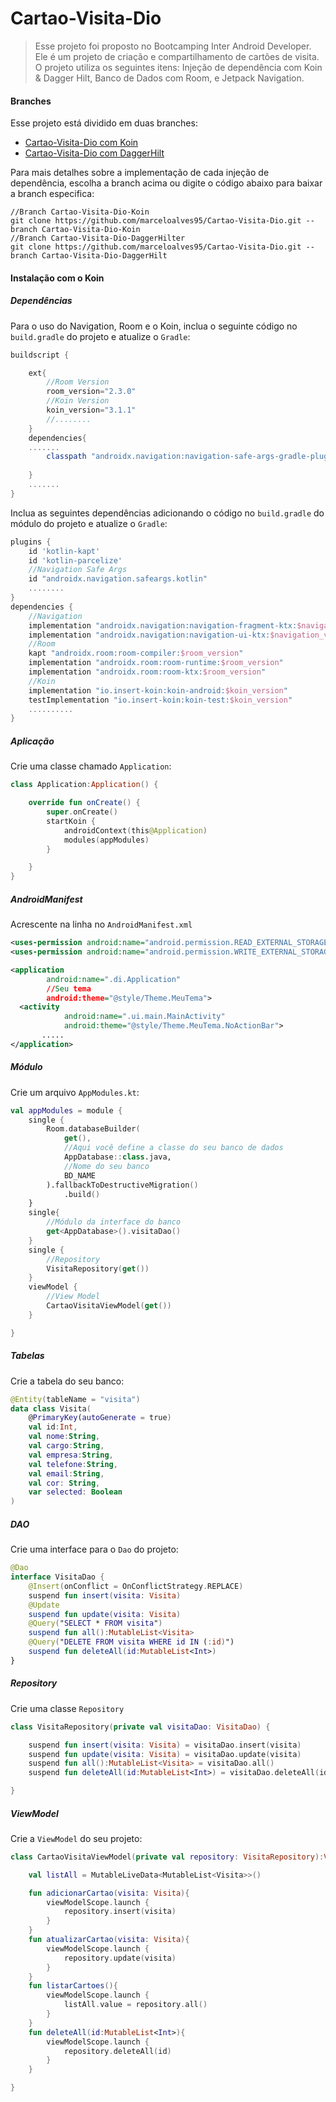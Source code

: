# Cartao-Visita-Dio
> Esse projeto foi proposto no Bootcamping Inter Android Developer. Ele é um projeto de criação e compartilhamento de cartões de visita. O projeto utiliza os seguintes itens: Injeção de dependência com Koin &amp; Dagger Hilt, Banco de Dados com Room, e Jetpack Navigation.

#### Branches

Esse projeto está dividido em duas branches:

- [Cartao-Visita-Dio com Koin](https://github.com/marceloalves95/Cartao-Visita-Dio/tree/Cartao-Visita-Dio-Koin)
- [Cartao-Visita-Dio com DaggerHilt](https://github.com/marceloalves95/Cartao-Visita-Dio/tree/Cartao-Visita-Dio-DaggerHilt)

Para mais detalhes sobre a implementação de cada injeção de dependência, escolha a branch acima ou digite o código abaixo para baixar a branch especifica:

```
//Branch Cartao-Visita-Dio-Koin
git clone https://github.com/marceloalves95/Cartao-Visita-Dio.git --branch Cartao-Visita-Dio-Koin
//Branch Cartao-Visita-Dio-DaggerHilter
git clone https://github.com/marceloalves95/Cartao-Visita-Dio.git --branch Cartao-Visita-Dio-DaggerHilt
```

#### Instalação com o Koin

##### Dependências

Para o uso do Navigation, Room e o Koin, inclua o seguinte código no `build.gradle` do projeto e atualize o `Gradle`:

```groovy
buildscript {

    ext{
        //Room Version
        room_version="2.3.0"
        //Koin Version
        koin_version="3.1.1"
        //........
    }
    dependencies{
    .......
        classpath "androidx.navigation:navigation-safe-args-gradle-plugin:$nav_version"
       
    }
    .......
}
```

Inclua as seguintes dependências adicionando o código no `build.gradle` do módulo do projeto e atualize o `Gradle`:

```groovy
plugins {
    id 'kotlin-kapt'
    id 'kotlin-parcelize'
    //Navigation Safe Args
    id "androidx.navigation.safeargs.kotlin"
    ........
}
dependencies {
    //Navigation
    implementation "androidx.navigation:navigation-fragment-ktx:$navigation_version"
    implementation "androidx.navigation:navigation-ui-ktx:$navigation_version"
    //Room
    kapt "androidx.room:room-compiler:$room_version"
    implementation "androidx.room:room-runtime:$room_version"
    implementation "androidx.room:room-ktx:$room_version"
    //Koin
    implementation "io.insert-koin:koin-android:$koin_version"
    testImplementation "io.insert-koin:koin-test:$koin_version"
    ..........
}
```

##### Aplicação

Crie uma classe chamado `Application`:

```kotlin
class Application:Application() {

    override fun onCreate() {
        super.onCreate()
        startKoin {
            androidContext(this@Application)
            modules(appModules)
        }

    }
}
```

##### AndroidManifest

Acrescente na linha no `AndroidManifest.xml`

```xml
<uses-permission android:name="android.permission.READ_EXTERNAL_STORAGE" />
<uses-permission android:name="android.permission.WRITE_EXTERNAL_STORAGE" tools:ignore="ScopedStorage" />

<application
        android:name=".di.Application"
        //Seu tema
        android:theme="@style/Theme.MeuTema">
  <activity
            android:name=".ui.main.MainActivity"
            android:theme="@style/Theme.MeuTema.NoActionBar">
       .....
</application>
```

##### Módulo

Crie um arquivo `AppModules.kt`:

```kotlin
val appModules = module {
    single {
        Room.databaseBuilder(
            get(),
            //Aqui você define a classe do seu banco de dados
            AppDatabase::class.java,
            //Nome do seu banco
            BD_NAME
        ).fallbackToDestructiveMigration()
            .build()
    }
    single{
        //Módulo da interface do banco
        get<AppDatabase>().visitaDao()
    }
    single {
        //Repository
        VisitaRepository(get())
    }
    viewModel {
        //View Model
        CartaoVisitaViewModel(get())
    }

}
```

##### Tabelas

Crie a tabela do seu banco:

```kotlin
@Entity(tableName = "visita")
data class Visita(
    @PrimaryKey(autoGenerate = true)
    val id:Int,
    val nome:String,
    val cargo:String,
    val empresa:String,
    val telefone:String,
    val email:String,
    val cor: String,
    var selected: Boolean
)
```

##### DAO

Crie uma interface para o `Dao` do projeto:

```kotlin
@Dao
interface VisitaDao {
    @Insert(onConflict = OnConflictStrategy.REPLACE)
    suspend fun insert(visita: Visita)
    @Update
    suspend fun update(visita: Visita)
    @Query("SELECT * FROM visita")
    suspend fun all():MutableList<Visita>
    @Query("DELETE FROM visita WHERE id IN (:id)")
    suspend fun deleteAll(id:MutableList<Int>)
}
```

##### Repository

Crie uma classe `Repository`

```kotlin
class VisitaRepository(private val visitaDao: VisitaDao) {

    suspend fun insert(visita: Visita) = visitaDao.insert(visita)
    suspend fun update(visita: Visita) = visitaDao.update(visita)
    suspend fun all():MutableList<Visita> = visitaDao.all()
    suspend fun deleteAll(id:MutableList<Int>) = visitaDao.deleteAll(id)

}
```

##### ViewModel

Crie a `ViewModel` do seu projeto:

```kotlin
class CartaoVisitaViewModel(private val repository: VisitaRepository):ViewModel(){

    val listAll = MutableLiveData<MutableList<Visita>>()

    fun adicionarCartao(visita: Visita){
        viewModelScope.launch {
            repository.insert(visita)
        }
    }
    fun atualizarCartao(visita: Visita){
        viewModelScope.launch {
            repository.update(visita)
        }
    }
    fun listarCartoes(){
        viewModelScope.launch {
            listAll.value = repository.all()
        }
    }
    fun deleteAll(id:MutableList<Int>){
        viewModelScope.launch {
            repository.deleteAll(id)
        }
    }

}
```
